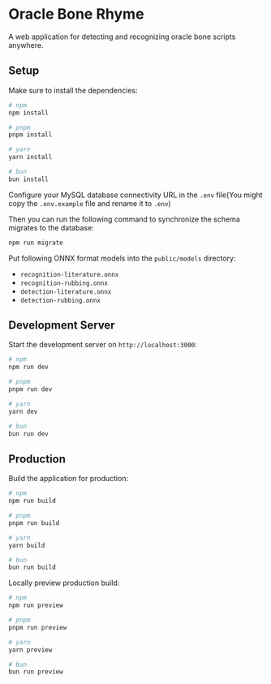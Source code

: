 # Oracle Bone Rhyme

A web application for detecting and recognizing oracle bone scripts anywhere.

## Setup

Make sure to install the dependencies:

```bash
# npm
npm install

# pnpm
pnpm install

# yarn
yarn install

# bun
bun install
```

Configure your MySQL database connectivity URL in the `.env` file(You might copy the `.env.example` file and rename it to `.env`)

Then you can run the following command to synchronize the schema migrates to the database:

```bash
npm run migrate
```

Put following ONNX format models into the `public/models` directory:

- `recognition-literature.onnx`
- `recognition-rubbing.onnx`
- `detection-literature.onnx`
- `detection-rubbing.onnx`

## Development Server

Start the development server on `http://localhost:3000`:

```bash
# npm
npm run dev

# pnpm
pnpm run dev

# yarn
yarn dev

# bun
bun run dev
```

## Production

Build the application for production:

```bash
# npm
npm run build

# pnpm
pnpm run build

# yarn
yarn build

# bun
bun run build
```

Locally preview production build:

```bash
# npm
npm run preview

# pnpm
pnpm run preview

# yarn
yarn preview

# bun
bun run preview
```
